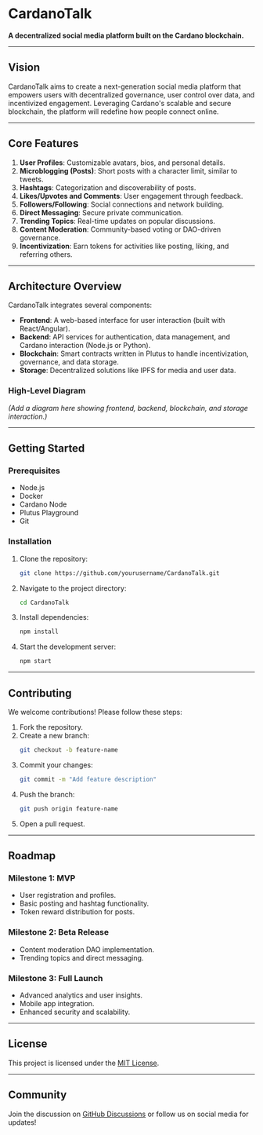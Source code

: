 # CardanoTalk

**A decentralized social media platform built on the Cardano blockchain.**

---

## Vision
CardanoTalk aims to create a next-generation social media platform that empowers users with decentralized governance, user control over data, and incentivized engagement. Leveraging Cardano's scalable and secure blockchain, the platform will redefine how people connect online.

---

## Core Features
1. **User Profiles**: Customizable avatars, bios, and personal details.
2. **Microblogging (Posts)**: Short posts with a character limit, similar to tweets.
3. **Hashtags**: Categorization and discoverability of posts.
4. **Likes/Upvotes and Comments**: User engagement through feedback.
5. **Followers/Following**: Social connections and network building.
6. **Direct Messaging**: Secure private communication.
7. **Trending Topics**: Real-time updates on popular discussions.
8. **Content Moderation**: Community-based voting or DAO-driven governance.
9. **Incentivization**: Earn tokens for activities like posting, liking, and referring others.

---

## Architecture Overview
CardanoTalk integrates several components:

- **Frontend**: A web-based interface for user interaction (built with React/Angular).
- **Backend**: API services for authentication, data management, and Cardano interaction (Node.js or Python).
- **Blockchain**: Smart contracts written in Plutus to handle incentivization, governance, and data storage.
- **Storage**: Decentralized solutions like IPFS for media and user data.

### High-Level Diagram
*(Add a diagram here showing frontend, backend, blockchain, and storage interaction.)*

---

## Getting Started

### Prerequisites
- Node.js
- Docker
- Cardano Node
- Plutus Playground
- Git

### Installation

1. Clone the repository:
   ```bash
   git clone https://github.com/yourusername/CardanoTalk.git
   ```
2. Navigate to the project directory:
   ```bash
   cd CardanoTalk
   ```
3. Install dependencies:
   ```bash
   npm install
   ```
4. Start the development server:
   ```bash
   npm start
   ```

---

## Contributing

We welcome contributions! Please follow these steps:

1. Fork the repository.
2. Create a new branch:
   ```bash
   git checkout -b feature-name
   ```
3. Commit your changes:
   ```bash
   git commit -m "Add feature description"
   ```
4. Push the branch:
   ```bash
   git push origin feature-name
   ```
5. Open a pull request.

---

## Roadmap
### Milestone 1: MVP
- User registration and profiles.
- Basic posting and hashtag functionality.
- Token reward distribution for posts.

### Milestone 2: Beta Release
- Content moderation DAO implementation.
- Trending topics and direct messaging.

### Milestone 3: Full Launch
- Advanced analytics and user insights.
- Mobile app integration.
- Enhanced security and scalability.

---

## License

This project is licensed under the [MIT License](LICENSE).

---

## Community

Join the discussion on [GitHub Discussions](https://github.com/yourusername/CardanoTalk/discussions) or follow us on social media for updates!
